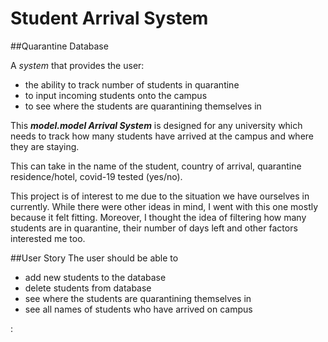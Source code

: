 # Student Arrival System

##Quarantine Database

A *system* that provides the user:
- the ability to track number of students in quarantine
- to input incoming students onto the campus
- to see where the students are quarantining themselves in

This ***model.model Arrival System*** is designed for any university which needs to track
how many students have arrived at the campus and where they are staying.

This can take in the name of the student, country of arrival, quarantine residence/hotel,
covid-19 tested (yes/no).

This project is of interest to me due to the situation we have ourselves in currently.
While there were other ideas in mind, I went with this one mostly because it felt fitting. 
Moreover, I thought the idea of filtering how many students are in quarantine, their number of 
days left and other factors interested me too.

##User Story
The user should be able to
- add new students to the database
- delete students from database
- see where the students are quarantining themselves in
- see all names of students who have arrived on campus

: